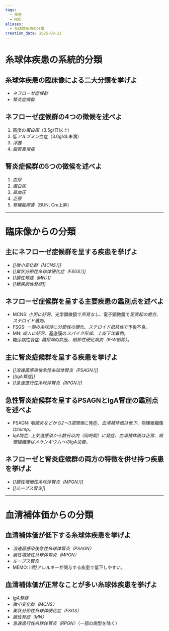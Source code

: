 ```yaml
---
tags:
  - 疾患
  - MOC
aliases:
  - 糸球体疾患の分類
creation_date: 2025-09-21
---
```

# 糸球体疾患の系統的分類

## 糸球体疾患の臨床像による二大分類を挙げよ
- *ネフローゼ症候群*
- *腎炎症候群*

## ネフローゼ症候群の4つの徴候を述べよ
1. 高度の*蛋白尿*（3.5g/日以上）
2. 低*アルブミン*血症（3.0g/dL未満）
3. *浮腫*
4. *脂質異常症*

## 腎炎症候群の5つの徴候を述べよ
1. *血尿*
2. *蛋白尿*
3. *高血圧*
4. *乏尿*
5. *腎機能障害*（BUN, Cre上昇）

---

# 臨床像からの分類
## 主にネフローゼ症候群を呈する疾患を挙げよ
- *[[微小変化群（MCNS）]]*
- *[[巣状分節性糸球体硬化症（FSGS）]]*
- *[[膜性腎症（MN）]]*
- *[[糖尿病性腎症]]*

## ネフローゼ症候群を呈する主要疾患の鑑別点を述べよ
- MCNS: *小児に好発*、光学顕微鏡で*所見なし*、電子顕微鏡で*足突起の癒合*、*ステロイド著効*。
- FSGS: *一部の糸球体*に*分節性の硬化*、*ステロイド抵抗性*で予後不良。
- MN: *成人に好発*、基底膜の*スパイク形成*、*上皮下沈着物*。
- 糖尿病性腎症: *糖尿病*の病歴、*結節性硬化病変（K-W結節）*。

## 主に腎炎症候群を呈する疾患を挙げよ
- *[[溶連菌感染後急性糸球体腎炎（PSAGN）]]*
- *[[IgA腎症]]*
- *[[急速進行性糸球体腎炎（RPGN）]]*

## 急性腎炎症候群を呈するPSAGNとIgA腎症の鑑別点を述べよ
- PSAGN: *咽頭炎などから2〜3週間後*に発症、*血清補体価は低下*、病理組織像は*hump*。
- IgA腎症: *上気道感染から数日以内（同時期）*に発症、*血清補体価は正常*、病理組織像は*メサンギウムへのIgA沈着*。

## ネフローゼと腎炎症候群の両方の特徴を併せ持つ疾患を挙げよ
- *[[膜性増殖性糸球体腎炎（MPGN）]]*
- *[[ループス腎炎]]*

---

# 血清補体価からの分類
## 血清補体価が低下する糸球体疾患を挙げよ
- *溶連菌感染後急性糸球体腎炎（PSAGN）*
- *膜性増殖性糸球体腎炎（MPGN）*
- *ループス腎炎*
- MEMO: III型アレルギーが関与する疾患で低下しやすい。

## 血清補体価が正常なことが多い糸球体疾患を挙げよ
- *IgA腎症*
- *微小変化群（MCNS）*
- *巣状分節性糸球体硬化症（FSGS）*
- *膜性腎症（MN）*
- *急速進行性糸球体腎炎（RPGN）*（一部の病型を除く）